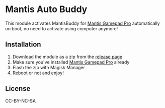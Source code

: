 # Mantis Auto Buddy

This module activates MantisBuddy for [Mantis Gamepad Pro](https://play.google.com/store/apps/details?id=app.mantispro.gamepad) automatically on boot, no need to activate using computer anymore!

## Installation

1. Download the module as a zip from the [release page](https://github.com/ClassicOldSong/mantis-auto-buddy/releases)
1. Make sure you've installed [Mantis Gamepad Pro](https://play.google.com/store/apps/details?id=app.mantispro.gamepad) already
1. Flash the zip with Magisk Manager
1. Reboot or not and enjoy!

## License

CC-BY-NC-SA
